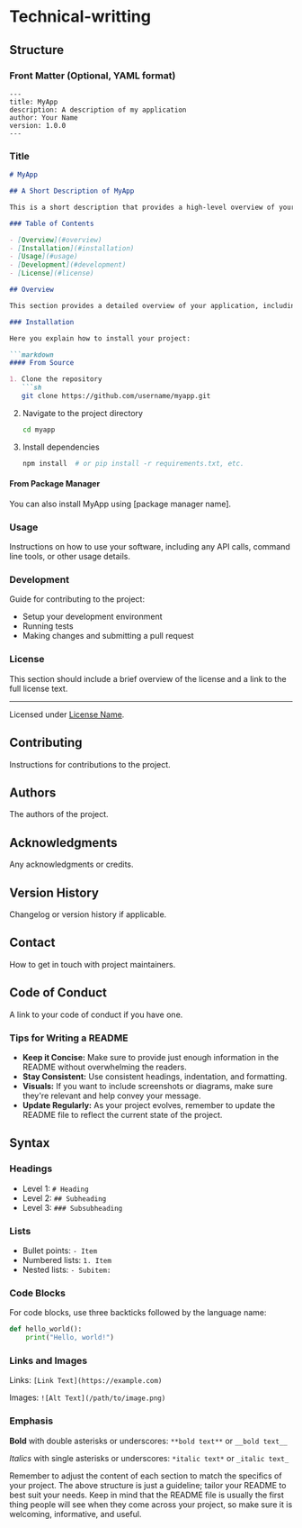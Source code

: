# Technical-writting
## Structure

### Front Matter (Optional, YAML format)
```
---
title: MyApp
description: A description of my application
author: Your Name
version: 1.0.0
---
```

### Title
```markdown
# MyApp

## A Short Description of MyApp

This is a short description that provides a high-level overview of your project. It should be clear, concise, and engaging.

### Table of Contents

- [Overview](#overview)
- [Installation](#installation)
- [Usage](#usage)
- [Development](#development)
- [License](#license)

## Overview

This section provides a detailed overview of your application, including its purpose, features, and any other relevant information.

### Installation

Here you explain how to install your project:

```markdown
#### From Source

1. Clone the repository
   ```sh
   git clone https://github.com/username/myapp.git
   ```

2. Navigate to the project directory
   ```sh
   cd myapp
   ```

3. Install dependencies
   ```sh
   npm install  # or pip install -r requirements.txt, etc.
   ```

#### From Package Manager

You can also install MyApp using [package manager name].

### Usage

Instructions on how to use your software, including any API calls, command line tools, or other usage details.

### Development

Guide for contributing to the project:

- Setup your development environment
- Running tests
- Making changes and submitting a pull request

### License

This section should include a brief overview of the license and a link to the full license text.

---

Licensed under [License Name](LICENSE).

## Contributing

Instructions for contributions to the project.

## Authors

The authors of the project.

## Acknowledgments

Any acknowledgments or credits.

## Version History

Changelog or version history if applicable.

## Contact

How to get in touch with project maintainers.

## Code of Conduct

A link to your code of conduct if you have one.

### Tips for Writing a README
- **Keep it Concise:** Make sure to provide just enough information in the README without overwhelming the readers.
- **Stay Consistent:** Use consistent headings, indentation, and formatting.
- **Visuals:** If you want to include screenshots or diagrams, make sure they're relevant and help convey your message.
- **Update Regularly:** As your project evolves, remember to update the README file to reflect the current state of the project.


## Syntax

### Headings

- Level 1: `# Heading`
- Level 2: `## Subheading`
- Level 3: `### Subsubheading`

### Lists

- Bullet points: `- Item`
- Numbered lists: `1. Item`
- Nested lists: `- Subitem: `

### Code Blocks

For code blocks, use three backticks followed by the language name:

```python
def hello_world():
    print("Hello, world!")
```

### Links and Images

Links: `[Link Text](https://example.com)`

Images: `![Alt Text](/path/to/image.png)`

### Emphasis

**Bold** with double asterisks or underscores: `**bold text**` or `__bold text__`

*Italics* with single asterisks or underscores: `*italic text*` or `_italic text_`


Remember to adjust the content of each section to match the specifics of your project. The above structure is just a guideline; tailor your README to best suit your needs. Keep in mind that the README file is usually the first thing people will see when they come across your project, so make sure it is welcoming, informative, and useful.
